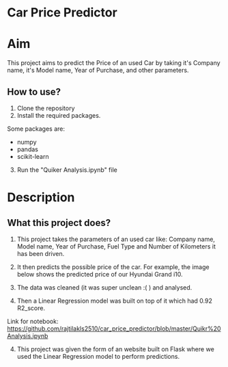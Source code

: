 # Car Price Predictor

# Aim

This project aims to predict the Price of an used Car by taking it's Company name, it's Model name, Year of Purchase, and other parameters.

## How to use?

1. Clone the repository
2. Install the required packages.

Some packages are:
 - numpy 
 - pandas 
 - scikit-learn

3. Run the "Quiker Analysis.ipynb" file
# Description

## What this project does?

1. This project takes the parameters of an used car like: Company name, Model name, Year of Purchase, Fuel Type and Number of Kilometers it has been driven.
2. It then predicts the possible price of the car. For example, the image below shows the predicted price of our Hyundai Grand i10. 

2. The data was cleaned (it was super unclean :( ) and analysed.

3. Then a Linear Regression model was built on top of it which had 0.92 R2_score.

Link for notebook: https://github.com/rajtilakls2510/car_price_predictor/blob/master/Quikr%20Analysis.ipynb

4. This project was given the form of an website built on Flask where we used the Linear Regression model to perform predictions.
